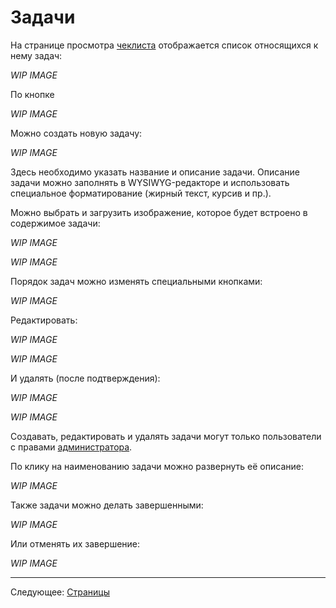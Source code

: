 # Задачи

На странице просмотра [чеклиста](../09-checklists/README.md) отображается список относящихся к нему задач:

*WIP IMAGE*

По кнопке

*WIP IMAGE*

Можно создать новую задачу:

*WIP IMAGE*

Здесь необходимо указать название и описание задачи. Описание задачи можно заполнять в WYSIWYG-редакторе и использовать специальное форматирование (жирный текст, курсив и пр.).

Можно выбрать и загрузить изображение, которое будет встроено в содержимое задачи:

*WIP IMAGE*

*WIP IMAGE*

Порядок задач можно изменять специальными кнопками:

*WIP IMAGE*

Редактировать:

*WIP IMAGE*

*WIP IMAGE*

И удалять (после подтверждения):

*WIP IMAGE*

*WIP IMAGE*

Создавать, редактировать и удалять задачи могут только пользователи с правами [администратора](../07-checklists/README.md).

По клику на наименованию задачи можно развернуть её описание:

*WIP IMAGE*

Также задачи можно делать завершенными:

*WIP IMAGE*

Или отменять их завершение:

*WIP IMAGE*

---

Следующее: [Страницы](../11-pages/README.md)
